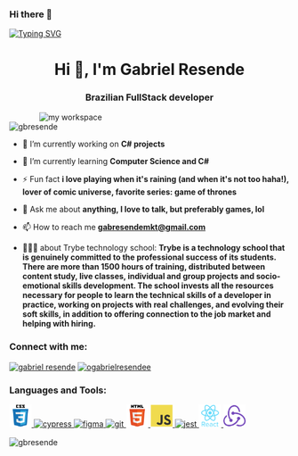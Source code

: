 ### Hi there 👋
[![Typing SVG](https://readme-typing-svg.herokuapp.com?size=30&duration=4000&color=9816E1&center=falso&vCenter=falso&width=650&height=90&lines=Welcome+to+my+profile+on+Github;I'm+learning+something+new+everyday)](https://git.io/typing-svg)

<h1 align="center">Hi 👋, I'm Gabriel Resende</h1>
<h3 align="center">Brazilian FullStack developer</h3>

<img align="right" alt="my workspace" width="450px" src="https://user-images.githubusercontent.com/70382532/138322189-2db8df52-9dcb-40a0-88a8-c365466bd33d.gif" />

<p align="left"> <img src="https://komarev.com/ghpvc/?username=gbresende&label=Profile%20views&color=0e75b6&style=flat" alt="gbresende" /> </p>

- 🔭 I’m currently working on **C# projects**

- 🌱 I’m currently learning **Computer Science and C#**

- ⚡ Fun fact **i love playing when it's raining (and when it's not too haha!), lover of comic universe, favorite series: game of thrones**

- 💬 Ask me about **anything, I love to talk, but preferably games, lol**

- 📫 How to reach me **gabresendemkt@gmail.com**

- 👨🏼‍🎓 about Trybe technology school: **Trybe is a technology school that is genuinely committed to the professional success of its students. There are more than 1500 hours of training, distributed between content study, live classes, individual and group projects and socio-emotional skills development. The school invests all the resources necessary for people to learn the technical skills of a developer in practice, working on projects with real challenges, and evolving their soft skills, in addition to offering connection to the job market and helping with hiring.**

<h3 align="left">Connect with me:</h3>
<p align="left">
<a href="https://www.linkedin.com/in/gabriel-resende-4b6154224/" target="blank"><img align="center" src="https://raw.githubusercontent.com/rahuldkjain/github-profile-readme-generator/master/src/images/icons/Social/linked-in-alt.svg" alt="gabriel resende" height="30" width="40" /></a>
<a href="https://instagram.com/ogabrielresendee" target="blank"><img align="center" src="https://raw.githubusercontent.com/rahuldkjain/github-profile-readme-generator/master/src/images/icons/Social/instagram.svg" alt="ogabrielresendee" height="30" width="40" /></a>
</p>

<h3 align="left">Languages and Tools:</h3>
<p align="left"> <a href="https://www.w3schools.com/css/" target="_blank" rel="noreferrer"> <img src="https://raw.githubusercontent.com/devicons/devicon/master/icons/css3/css3-original-wordmark.svg" alt="css3" width="40" height="40"/> </a> <a href="https://www.cypress.io" target="_blank" rel="noreferrer"> <img src="https://raw.githubusercontent.com/simple-icons/simple-icons/6e46ec1fc23b60c8fd0d2f2ff46db82e16dbd75f/icons/cypress.svg" alt="cypress" width="40" height="40"/> </a> <a href="https://www.figma.com/" target="_blank" rel="noreferrer"> <img src="https://www.vectorlogo.zone/logos/figma/figma-icon.svg" alt="figma" width="40" height="40"/> </a> <a href="https://git-scm.com/" target="_blank" rel="noreferrer"> <img src="https://www.vectorlogo.zone/logos/git-scm/git-scm-icon.svg" alt="git" width="40" height="40"/> </a> <a href="https://www.w3.org/html/" target="_blank" rel="noreferrer"> <img src="https://raw.githubusercontent.com/devicons/devicon/master/icons/html5/html5-original-wordmark.svg" alt="html5" width="40" height="40"/> </a> <a href="https://developer.mozilla.org/en-US/docs/Web/JavaScript" target="_blank" rel="noreferrer"> <img src="https://raw.githubusercontent.com/devicons/devicon/master/icons/javascript/javascript-original.svg" alt="javascript" width="40" height="40"/> </a> <a href="https://jestjs.io" target="_blank" rel="noreferrer"> <img src="https://www.vectorlogo.zone/logos/jestjsio/jestjsio-icon.svg" alt="jest" width="40" height="40"/> </a> <a href="https://reactjs.org/" target="_blank" rel="noreferrer"> <img src="https://raw.githubusercontent.com/devicons/devicon/master/icons/react/react-original-wordmark.svg" alt="react" width="40" height="40"/> </a> <a href="https://redux.js.org" target="_blank" rel="noreferrer"> <img src="https://raw.githubusercontent.com/devicons/devicon/master/icons/redux/redux-original.svg" alt="redux" width="40" height="40"/> </a> </p>

<p><img align="center" src="https://github-readme-streak-stats.herokuapp.com/?user=gbresende&" alt="gbresende" /></p>
